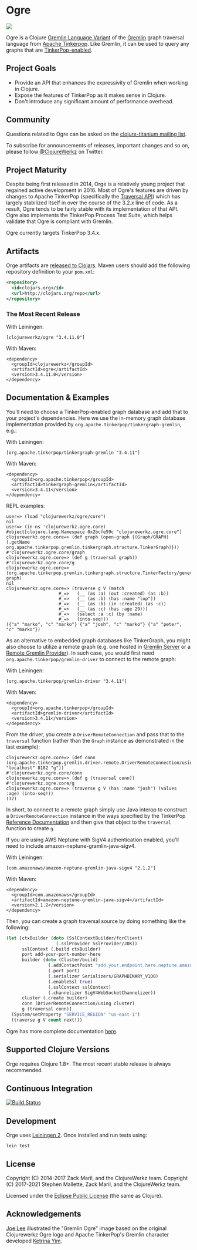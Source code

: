 # Ogre

<img src="gremlin-ogre.png"></img>

Ogre is a Clojure [Gremlin Language Variant](http://tinkerpop.apache.org/docs/current/tutorials/gremlin-language-variants/) 
of the [Gremlin](http://tinkerpop.apache.org/gremlin.html) graph traversal language from [Apache Tinkerpop](http://tinkerpop.apache.org/).
Like Gremlin, it can be used to query any graphs that are [TinkerPop-enabled](http://tinkerpop.apache.org/providers.html).

## Project Goals

* Provide an API that enhances the expressivity of Gremlin when working in Clojure.
* Expose the features of TinkerPop as it makes sense in Clojure.
* Don't introduce any significant amount of performance overhead.

## Community

Questions related to Ogre can be asked on the [clojure-titanium mailing list](https://groups.google.com/forum/#!forum/clojure-titanium).

To subscribe for announcements of releases, important changes and so on, please follow [@ClojureWerkz](https://twitter.com/#!/clojurewerkz) on Twitter.

## Project Maturity

Despite being first released in 2014, Orge is a relatively young project that regained
active development in 2016. Most of Ogre's features are driven by changes to Apache
TinkerPop (specifically the [Traversal API](http://tinkerpop.apache.org/docs/current/reference/#graph-traversal-steps))
which has largely stabilized itself in over the course of the 3.2.x line of code. As a
result, Ogre tends to be fairly stable with its implementation of that API. Ogre also
implements the TinkerPop Process Test Suite, which helps validate that Ogre is compliant
with Gremlin.

Ogre currently targets TinkerPop 3.4.x.

## Artifacts

Orge artifacts are [released to Clojars](https://clojars.org/clojurewerkz/ogre). Maven users should add the following 
repository definition to your `pom.xml`:

``` xml
<repository>
  <id>clojars.org</id>
  <url>http://clojars.org/repo</url>
</repository>
```

### The Most Recent Release

With Leiningen:

    [clojurewerkz/ogre "3.4.11.0"]

With Maven:

    <dependency>
      <groupId>clojurewerkz</groupId>
      <artifactId>ogre</artifactId>
      <version>3.4.11.0</version>
    </dependency>

## Documentation & Examples

You'll need to choose a TinkerPop-enabled graph database and add that to your project's dependencies. Here we use the 
in-memory graph database implementation provided by `org.apache.tinkerpop/tinkergraph-gremlin`, e.g.:

With Leiningen:

    [org.apache.tinkerpop/tinkergraph-gremlin "3.4.11"]

With Maven:

    <dependency>
      <groupId>org.apache.tinkerpop</groupId>
      <artifactId>tinkergraph-gremlin</artifactId>
      <version>3.4.11</version>
    </dependency>

REPL examples:

```text
user=> (load "clojurewerkz/ogre/core")
nil
user=> (in-ns 'clojurewerkz.ogre.core)
#object[clojure.lang.Namespace 0x2bcfe59c "clojurewerkz.ogre.core"]
clojurewerkz.ogre.core=> (def graph (open-graph {(Graph/GRAPH) (.getName org.apache.tinkerpop.gremlin.tinkergraph.structure.TinkerGraph)}))
#'clojurewerkz.ogre.core/graph
clojurewerkz.ogre.core=> (def g (traversal graph))
#'clojurewerkz.ogre.core/g
clojurewerkz.ogre.core=> (org.apache.tinkerpop.gremlin.tinkergraph.structure.TinkerFactory/generateModern graph)
nil
clojurewerkz.ogre.core=> (traverse g V (match
                    #_=>   (__ (as :a) (out :created) (as :b))
                    #_=>   (__ (as :b) (has :name "lop"))
                    #_=>   (__ (as :b) (in :created) (as :c))
                    #_=>   (__ (as :c) (has :age 29)))
                    #_=>   (select :a :c) (by :name)
                    #_=>   (into-seq!))
({"a" "marko", "c" "marko"} {"a" "josh", "c" "marko"} {"a" "peter", "c" "marko"})
```

As an alternative to embedded graph databases like TinkerGraph, you might also choose to utilize a remote graph (e.g.
one hosted in [Gremlin Server](https://tinkerpop.apache.org/docs/current/reference/#connecting-gremlin-server) or
a [Remote Gremlin Provider](https://tinkerpop.apache.org/docs/current/reference/#connecting-rgp)). In such case, you
would first need `org.apache.tinkerpop/gremlin-driver` to connect to the remote graph:

With Leiningen:

    [org.apache.tinkerpop/gremlin-driver "3.4.11"]

With Maven:

    <dependency>
      <groupId>org.apache.tinkerpop</groupId>
      <artifactId>gremlin-driver</artifactId>
      <version>3.4.11</version>
    </dependency>

From the driver, you create a `DriverRemoteConnection` and pass that to the `traversal` function (rather than the 
`Graph` instance as demonstrated in the last example):

```text
clojurewerkz.ogre.core=> (def conn (org.apache.tinkerpop.gremlin.driver.remote.DriverRemoteConnection/using "localhost" 8182 "g"))
#'clojurewerkz.ogre.core/conn
clojurewerkz.ogre.core=> (def g (traversal conn))
#'clojurewerkz.ogre.core/g
clojurewerkz.ogre.core=> (traverse g V (has :name "josh") (values :age) (into-seq!))
(32)
```

In short, to connect to a remote graph simply use Java interop to construct a `DriverRemoteConnection` instance in the
ways specified by the TinkerPop [Reference Documentation](https://tinkerpop.apache.org/docs/current/reference/#gremlin-java-connecting)
and then give that object to the `traversal` function to create `g`.

If you are using AWS Neptune with SigV4 authentication enabled, you'll need to include amazon-neptune-gramlin-java-sigv4.

With Leiningen: 
    
    [com.amazonaws/amazon-neptune-gremlin-java-sigv4 "2.1.2"]

With Maven: 

    <dependency>
      <groupId>com.amazonaws</groupId>
      <artifactId>amazon-neptune-gremlin-java-sigv4</artifactId>
      <version>2.1.2</version>
    </dependency>

Then, you can create a graph traversal source by doing something like the following:

```clojure
(let [ctxBuilder (doto (SslContextBuilder/forClient)
                   (.sslProvider SslProvider/JDK))
      sslContext (.build ctxBuilder)
      port add-your-port-number-here
      builder (doto (Cluster/build)
                (.addContactPoint "add.your.endpoint.here.neptune.amazonaws.com")
                (.port port)
                (.serializer Serializers/GRAPHBINARY_V1D0)
                (.enableSsl true)
                (.sslContext sslContext)
                (.channelizer SigV4WebSocketChannelizer))
      cluster (.create builder)
      conn (DriverRemoteConnection/using cluster)
      g (traversal conn)]
  (System/setProperty "SERVICE_REGION" "us-east-1")
  (traverse g V count next!))
```

Ogre has more complete documentation [here](http://ogre.clojurewerkz.org/).

## Supported Clojure Versions

Orge requires Clojure 1.8+. The most recent stable release is always recommended.

## Continuous Integration

[![Build Status](https://travis-ci.org/clojurewerkz/ogre.svg?branch=master)](https://travis-ci.org/clojurewerkz/ogre)

## Development

Orge uses [Leiningen 2](https://github.com/technomancy/leiningen/blob/master/doc/TUTORIAL.md). Once installed and run tests using:

    lein test

## License

Copyright (C) 2014-2017 Zack Maril, and the ClojureWerkz team.
Copyright (C) 2017-2021 Stephen Mallette, Zack Maril, and the ClojureWerkz team.

Licensed under the [Eclipse Public License](http://www.eclipse.org/legal/epl-v10.html) (the same as Clojure).

## Acknowledgements

[Joe Lee](http://www.jml3designz.com/) illustrated the "Gremlin Ogre" image based on the original Clojurewerkz Ogre logo and
Apache TinkerPop's Gremlin character developed [Ketrina Yim](http://ketrinayim.tumblr.com/).
